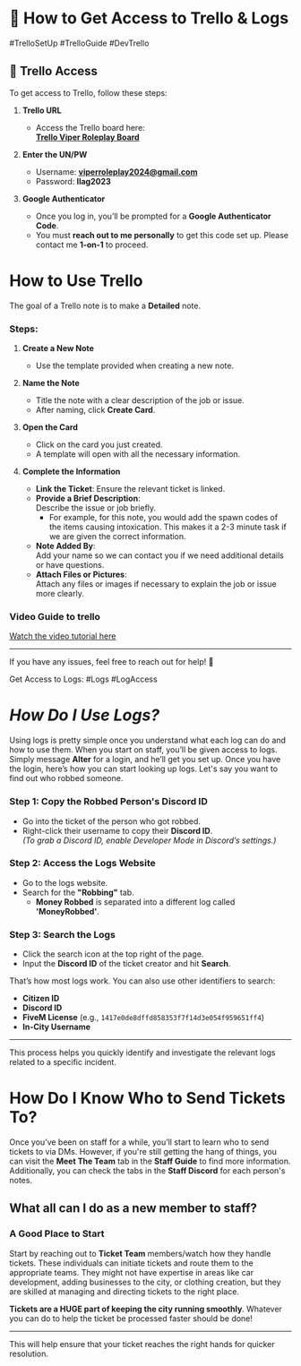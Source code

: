 
# 📝 **How to Get Access to Trello & Logs**
#TrelloSetUp #TrelloGuide #DevTrello

## 🔹 **Trello Access**  
To get access to Trello, follow these steps:

1. **Trello URL**  
   - Access the Trello board here:  
     [**Trello Viper Roleplay Board**](https://trello.com/b/CwyIDn1n/viper-roleplay)

2. **Enter the UN/PW**  
   - Username: **viperroleplay2024@gmail.com**  
   - Password: **llag2023**  

3. **Google Authenticator**  
   - Once you log in, you’ll be prompted for a **Google Authenticator Code**.  
   - You must **reach out to me personally** to get this code set up. Please contact me **1-on-1** to proceed.

# How to Use Trello

The goal of a Trello note is to make a **Detailed** note.

### Steps:

1. **Create a New Note**
   - Use the template provided when creating a new note.

2. **Name the Note**
   - Title the note with a clear description of the job or issue.  
   - After naming, click **Create Card**.

3. **Open the Card**
   - Click on the card you just created.  
   - A template will open with all the necessary information.

4. **Complete the Information**
   - **Link the Ticket**: Ensure the relevant ticket is linked.
   - **Provide a Brief Description**:  
     Describe the issue or job briefly.  
     - For example, for this note, you would add the spawn codes of the items causing intoxication. This makes it a 2-3 minute task if we are given the correct information.
   - **Note Added By**:  
     Add your name so we can contact you if we need additional details or have questions.
   - **Attach Files or Pictures**:  
     Attach any files or images if necessary to explain the job or issue more clearly.
### Video Guide to trello
[Watch the video tutorial here](https://www.loom.com/share/2cd63e145ab74302bb0553aeba58bdcb?sid=1cc58ca6-af97-486e-a712-530ce07721e8)


---

If you have any issues, feel free to reach out for help! 🌟

Get Access to Logs:
#Logs #LogAccess

# *How Do I Use Logs?*

Using logs is pretty simple once you understand what each log can do and how to use them. When you start on staff, you’ll be given access to logs. Simply message **Alter** for a login, and he’ll get you set up. Once you have the login, here’s how you can start looking up logs. Let's say you want to find out who robbed someone.

### **Step 1: Copy the Robbed Person's Discord ID**
- Go into the ticket of the person who got robbed.
- Right-click their username to copy their **Discord ID**.  
   *(To grab a Discord ID, enable Developer Mode in Discord’s settings.)*

### **Step 2: Access the Logs Website**
- Go to the logs website.
- Search for the **"Robbing"** tab.
  - **Money Robbed** is separated into a different log called **'MoneyRobbed'**.

### **Step 3: Search the Logs**
- Click the search icon at the top right of the page.
- Input the **Discord ID** of the ticket creator and hit **Search**.

That’s how most logs work. You can also use other identifiers to search:

- **Citizen ID**
- **Discord ID**
- **FiveM License** (e.g., `1417e0de8dffd858353f7f14d3e054f959651ff4`)
- **In-City Username**

---

This process helps you quickly identify and investigate the relevant logs related to a specific incident.

# How Do I Know Who to Send Tickets To?

Once you’ve been on staff for a while, you’ll start to learn who to send tickets to via DMs. However, if you're still getting the hang of things, you can visit the **Meet The Team** tab in the **Staff Guide** to find more information. Additionally, you can check the tabs in the **Staff Discord** for each person's notes.


## What all can I do as a new member to staff?
### A Good Place to Start
Start by reaching out to **Ticket Team** members/watch how they handle tickets. These individuals can initiate tickets and route them to the appropriate teams. They might not have expertise in areas like car development, adding businesses to the city, or clothing creation, but they are skilled at managing and directing tickets to the right place. 

**Tickets are a HUGE part of keeping the city running smoothly**. Whatever you can do to help the ticket be processed faster should be done!

---
This will help ensure that your ticket reaches the right hands for quicker resolution.



